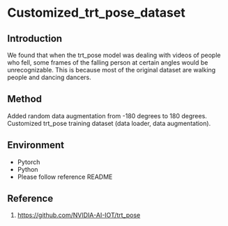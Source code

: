 # Customized_trt_pose_dataset
## Introduction
We found that when the trt_pose model was dealing with videos of people who fell, some frames of the falling person at certain angles would be unrecognizable. This is because most of the original dataset are walking people and dancing dancers.
## Method
Added random data augmentation from -180 degrees to 180 degrees.
Customized trt_pose training dataset (data loader, data augmentation).
## Environment
- Pytorch
- Python
- Please follow reference README
## Reference
1. https://github.com/NVIDIA-AI-IOT/trt_pose

